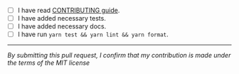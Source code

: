 <!-- Explain below what this Pull Request is all about. What's the motivation? What problem does it solve? -->


<!-- If this Pull Request fixes a bug, write "Fixes #123" without quotes where 123 is issue number. If an issue doesn't exist for a bug, create that first. -->

<!-- If this Pull Request introduces BREAKING CHANGES, please uncomment the following line: -->
<!-- This PR introduces BREAKING CHANGES. -->

<!-- You must tick appropriate checkboxes below if applicable. To tick, replace [ ] with [x]. -->

- [ ] I have read [CONTRIBUTING guide](../CONTRIBUTING.md).
- [ ] I have added necessary tests.
- [ ] I have added necessary docs.
- [ ] I have run `yarn test && yarn lint && yarn format`.

---

_By submitting this pull request, I confirm that my contribution is made under the terms of the MIT license_
